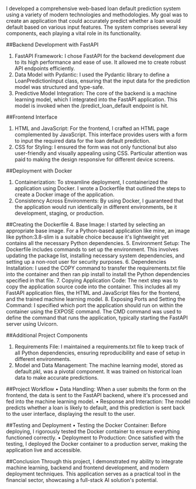 I developed a comprehensive web-based loan default prediction system using a variety of modern technologies and methodologies. My goal was to create an application that could accurately predict whether a loan would default based on various input features. The system comprises several key components, each playing a vital role in its functionality.

##Backend Development with FastAPI
1.	FastAPI Framework: I chose FastAPI for the backend development due to its high performance and ease of use. It allowed me to create robust API endpoints efficiently.
2.	Data Model with Pydantic: I used the Pydantic library to define a LoanPredictionInput class, ensuring that the input data for the prediction model was structured and type-safe.
3.	Predictive Model Integration: The core of the backend is a machine learning model, which I integrated into the FastAPI application. This model is invoked when the /predict_loan_default endpoint is hit.
   
##Frontend Interface
1.	HTML and JavaScript: For the frontend, I crafted an HTML page complemented by JavaScript. This interface provides users with a form to input the required data for the loan default prediction.
2.	CSS for Styling: I ensured the form was not only functional but also user-friendly and visually appealing using CSS. Particular attention was paid to making the design responsive for different device screens.
   
##Deployment with Docker
1.	Containerization: To streamline deployment, I containerized the application using Docker. I wrote a Dockerfile that outlined the steps to create a Docker image of the application.
2.	Consistency Across Environments: By using Docker, I guaranteed that the application would run identically in different environments, be it development, staging, or production.
   
##Creating the Dockerfile
4.	Base Image: I started by selecting an appropriate base image. For a Python-based application like mine, an image like python:3.8-slim is a suitable choice because it's lightweight yet contains all the necessary Python dependencies.
5.	Environment Setup: The Dockerfile includes commands to set up the environment. This involves updating the package list, installing necessary system dependencies, and setting up a non-root user for security purposes.
6.	Dependencies Installation: I used the COPY command to transfer the requirements.txt file into the container and then ran pip install to install the Python dependencies specified in that file.
7.	Copying Application Code: The next step was to copy the application source code into the container. This includes all my FastAPI application files, the HTML and JavaScript files for the frontend, and the trained machine learning model.
8.	Exposing Ports and Setting the Command: I specified which port the application should run on within the container using the EXPOSE command. The CMD command was used to define the command that runs the application, typically starting the FastAPI server using Uvicorn.

##Additional Project Components
1.	Requirements File: I maintained a requirements.txt file to keep track of all Python dependencies, ensuring reproducibility and ease of setup in different environments.
2.	Model and Data Management: The machine learning model, stored as default.pkl, was a pivotal component. It was trained on historical loan data to make accurate predictions.
   
##Project Workflow
•	Data Handling: When a user submits the form on the frontend, the data is sent to the FastAPI backend, where it's processed and fed into the machine learning model.
•	Response and Interaction: The model predicts whether a loan is likely to default, and this prediction is sent back to the user interface, displaying the result to the user.

##Testing and Deployment
•	Testing the Docker Container: Before deploying, I rigorously tested the Docker container to ensure everything functioned correctly.
•	Deployment to Production: Once satisfied with the testing, I deployed the Docker container to a production server, making the application live and accessible.

##Conclusion
Through this project, I demonstrated my ability to integrate machine learning, backend and frontend development, and modern deployment techniques. This application serves as a practical tool in the financial sector, showcasing a full-stack AI solution's potential.



